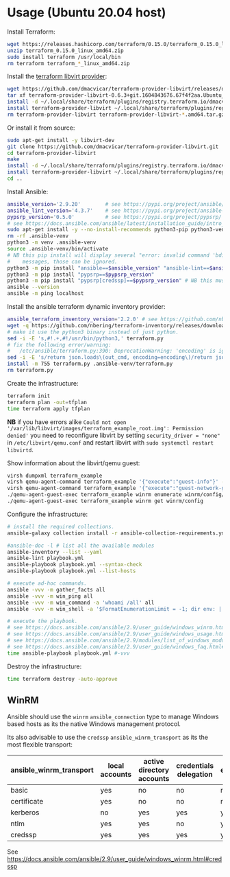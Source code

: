 # Usage (Ubuntu 20.04 host)

Install Terraform:

```bash
wget https://releases.hashicorp.com/terraform/0.15.0/terraform_0.15.0_linux_amd64.zip
unzip terraform_0.15.0_linux_amd64.zip
sudo install terraform /usr/local/bin
rm terraform terraform_*_linux_amd64.zip
```

Install the [terraform libvirt provider](https://github.com/dmacvicar/terraform-provider-libvirt):

```bash
wget https://github.com/dmacvicar/terraform-provider-libvirt/releases/download/v0.6.3/terraform-provider-libvirt-0.6.3+git.1604843676.67f4f2aa.Ubuntu_20.04.amd64.tar.gz
tar xf terraform-provider-libvirt-0.6.3+git.1604843676.67f4f2aa.Ubuntu_20.04.amd64.tar.gz
install -d ~/.local/share/terraform/plugins/registry.terraform.io/dmacvicar/libvirt/0.6.3/linux_amd64
install terraform-provider-libvirt ~/.local/share/terraform/plugins/registry.terraform.io/dmacvicar/libvirt/0.6.3/linux_amd64/
rm terraform-provider-libvirt terraform-provider-libvirt-*.amd64.tar.gz
```

Or install it from source:

```bash
sudo apt-get install -y libvirt-dev
git clone https://github.com/dmacvicar/terraform-provider-libvirt.git
cd terraform-provider-libvirt
make
install -d ~/.local/share/terraform/plugins/registry.terraform.io/dmacvicar/libvirt/0.6.3/linux_amd64
install terraform-provider-libvirt ~/.local/share/terraform/plugins/registry.terraform.io/dmacvicar/libvirt/0.6.3/linux_amd64/
cd ..
```

Install Ansible:

```bash
ansible_version='2.9.20'        # see https://pypi.org/project/ansible/
ansible_lint_version='4.3.7'    # see https://pypi.org/project/ansible-lint/
pypsrp_version='0.5.0'          # see https://pypi.org/project/pypsrp/
# see https://docs.ansible.com/ansible/latest/installation_guide/intro_installation.html#installing-ansible-with-pip
sudo apt-get install -y --no-install-recommends python3-pip python3-venv
rm -rf .ansible-venv
python3 -m venv .ansible-venv
source .ansible-venv/bin/activate
# NB this pip install will display several "error: invalid command 'bdist_wheel'"
#    messages, those can be ignored.
python3 -m pip install "ansible==$ansible_version" "ansible-lint==$ansible_lint_version"
python3 -m pip install "pypsrp==$pypsrp_version"
python3 -m pip install "pypsrp[credssp]==$pypsrp_version" # NB this must be executed in a different command than pypsrp.
ansible --version
ansible -m ping localhost
```

Install the ansible terraform dynamic inventory provider:

```bash
ansible_terraform_inventory_version='2.2.0' # see https://github.com/nbering/terraform-inventory/releases
wget -q https://github.com/nbering/terraform-inventory/releases/download/v$ansible_terraform_inventory_version/terraform.py
# make it use the python3 binary instead of just python.
sed -i -E 's,#!.+,#!/usr/bin/python3,' terraform.py
# fix the following error/warning:
#   /etc/ansible/terraform.py:390: DeprecationWarning: 'encoding' is ignored and deprecated. It will be removed in Python 3.9   return json.loads(out_cmd, encoding=encoding)
sed -i -E 's/return json.loads\(out_cmd, encoding=encoding\)/return json.loads(out_cmd)/g' terraform.py
install -m 755 terraform.py .ansible-venv/terraform.py
rm terraform.py
```

Create the infrastructure:

```bash
terraform init
terraform plan -out=tfplan
time terraform apply tfplan
```

**NB** if you have errors alike `Could not open '/var/lib/libvirt/images/terraform_example_root.img': Permission denied'` you need to reconfigure libvirt by setting `security_driver = "none"` in `/etc/libvirt/qemu.conf` and restart libvirt with `sudo systemctl restart libvirtd`.

Show information about the libvirt/qemu guest:

```bash
virsh dumpxml terraform_example
virsh qemu-agent-command terraform_example '{"execute":"guest-info"}' --pretty
virsh qemu-agent-command terraform_example '{"execute":"guest-network-get-interfaces"}' --pretty
./qemu-agent-guest-exec terraform_example winrm enumerate winrm/config/listener
./qemu-agent-guest-exec terraform_example winrm get winrm/config
```

Configure the infrastructure:

```bash
# install the required collections.
ansible-galaxy collection install -r ansible-collection-requirements.yml

#ansible-doc -l # list all the available modules
ansible-inventory --list --yaml
ansible-lint playbook.yml
ansible-playbook playbook.yml --syntax-check
ansible-playbook playbook.yml --list-hosts

# execute ad-hoc commands.
ansible -vvv -m gather_facts all
ansible -vvv -m win_ping all
ansible -vvv -m win_command -a 'whoami /all' all
ansible -vvv -m win_shell -a '$FormatEnumerationLimit = -1; dir env: | Sort-Object Name | Format-Table -AutoSize | Out-String -Stream -Width ([int]::MaxValue) | ForEach-Object {$_.TrimEnd()}' all

# execute the playbook.
# see https://docs.ansible.com/ansible/2.9/user_guide/windows_winrm.html#limitations
# see https://docs.ansible.com/ansible/2.9/user_guide/windows_usage.html
# see https://docs.ansible.com/ansible/2.9/modules/list_of_windows_modules.html
# see https://docs.ansible.com/ansible/2.9/user_guide/windows_faq.html#can-i-run-python-modules-on-windows-hosts
time ansible-playbook playbook.yml #-vvv
```

Destroy the infrastructure:

```bash
time terraform destroy -auto-approve
```

## WinRM

Ansible should use the `winrm` `ansible_connection` type to manage Windows
based hosts as its the native Windows management protocol.

Its also advisable to use the `credssp` `ansible_winrm_transport` as its
the most flexible transport:

| ansible_winrm_transport | local accounts | active directory accounts | credentials delegation | encryption |
|-------------------------|----------------|---------------------------|------------------------|------------|
| basic                   | yes            | no                        | no                     | no         |
| certificate             | yes            | no                        | no                     | no         |
| kerberos                | no             | yes                       | yes                    | yes        |
| ntlm                    | yes            | yes                       | no                     | yes        |
| credssp                 | yes            | yes                       | yes                    | yes        |

See https://docs.ansible.com/ansible/2.9/user_guide/windows_winrm.html#credssp
